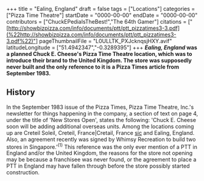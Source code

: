 +++
title = "Ealing, England"
draft = false
tags = ["Locations"]
categories = ["Pizza Time Theatre"]
startDate = "0000-00-00"
endDate = "0000-00-00"
contributors = ["ChuckEPediaIsTheBest!","The 64th Gamer"]
citations = ["[http://showbizpizza.com/info/documents/ptt/ptt_pizzatimes3-3.pdf](%22http://showbizpizza.com/info/documents/ptt/ptt_pizzatimes3-3.pdf%22)"]
pageThumbnailFile = "L0ULLTK_PXJcknqsjHXY.avif"
latitudeLongitude = ["51.4942347","-0.3289395"]
+++
***Ealing, England* was a planned Chuck E. Cheese's Pizza Time Theatre location, which was to introduce their brand to the United Kingdom. The store was supposedly never built and the only reference to it is a Pizza Times article from September 1983.**

## History

In the September 1983 issue of the Pizza Times, Pizza Time Theatre, Inc.'s newsletter for things happening in the company, a section of text on page 4, under the title of 'New Stores Open', states the following: 'Chuck E. Cheese soon will be adding additional overseas units. Among the locations coming up are Creteil Soleil, Creteil, France|Cretail, France [sic](sic) and Ealing, England. Also, an agreement recently was signed by Whimsy Recreation to build two stores in Singapore.'<sup>(1)</sup>
This reference was the only ever mention of a PTT in England and/or the United Kingdom, the reasons for the store not opening may be because a franchisee was never found, or the agreement to place a PTT in England may have fallen through before the store possibly started construction.

